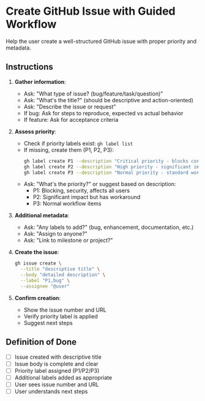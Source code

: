 # Create GitHub Issue with Guided Workflow

Help the user create a well-structured GitHub issue with proper priority and metadata.

## Instructions

1. **Gather information**:
   - Ask: "What type of issue? (bug/feature/task/question)"
   - Ask: "What's the title?" (should be descriptive and action-oriented)
   - Ask: "Describe the issue or request"
   - If bug: Ask for steps to reproduce, expected vs actual behavior
   - If feature: Ask for acceptance criteria

2. **Assess priority**:
   - Check if priority labels exist: `gh label list`
   - If missing, create them (P1, P2, P3):
     ```bash
     gh label create P1 --description "Critical priority - blocks core functionality" --color d73a4a
     gh label create P2 --description "High priority - significant impact" --color fbca04
     gh label create P3 --description "Normal priority - standard workflow" --color 0e8a16
     ```
   - Ask: "What's the priority?" or suggest based on description:
     - P1: Blocking, security, affects all users
     - P2: Significant impact but has workaround
     - P3: Normal workflow items

3. **Additional metadata**:
   - Ask: "Any labels to add?" (bug, enhancement, documentation, etc.)
   - Ask: "Assign to anyone?"
   - Ask: "Link to milestone or project?"

4. **Create the issue**:
   ```bash
   gh issue create \
     --title "descriptive title" \
     --body "detailed description" \
     --label "P1,bug" \
     --assignee "@user"
   ```

5. **Confirm creation**:
   - Show the issue number and URL
   - Verify priority label is applied
   - Suggest next steps

## Definition of Done

- [ ] Issue created with descriptive title
- [ ] Issue body is complete and clear
- [ ] Priority label assigned (P1/P2/P3)
- [ ] Additional labels added as appropriate
- [ ] User sees issue number and URL
- [ ] User understands next steps
